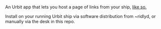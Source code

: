 An Urbit app that lets you host a page of links from your ship, [like so.](https://hanfel-dovned.startram.io/links)

Install on your running Urbit ship via software distribution from ~ridlyd, or manually via the desk in this repo.
